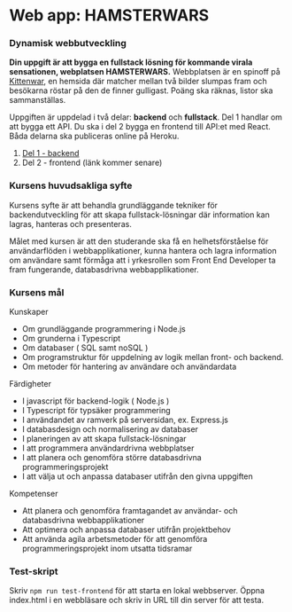 # Web app: HAMSTERWARS
### Dynamisk webbutveckling

**Din uppgift är att bygga en fullstack lösning för kommande virala sensationen, webplatsen HAMSTERWARS.**
Webbplatsen är en spinoff på [Kittenwar](http://www.kittenwar.com), en hemsida där matcher mellan två bilder slumpas fram och besökarna röstar på den de finner gulligast. Poäng ska räknas, listor ska sammanställas.

Uppgiften är uppdelad i två delar: **backend** och **fullstack**. Del 1 handlar om att bygga ett API. Du ska i del 2 bygga en frontend till API:et med React. Båda delarna ska publiceras online på Heroku.

1. [Del 1 - backend](backend.md)
1. Del 2 - frontend (länk kommer senare)


### Kursens huvudsakliga syfte
Kursens syfte är att behandla grundläggande tekniker för backendutveckling för att skapa fullstack-lösningar där information kan lagras, hanteras och presenteras.

Målet med kursen är att den studerande ska få en helhetsförståelse för användarflöden i webbapplikationer, kunna hantera och lagra information om användare samt förmåga att i yrkesrollen som Front End Developer ta fram fungerande, databasdrivna webbapplikationer.

### Kursens mål
Kunskaper    
+ Om grundläggande programmering i Node.js
+ Om grunderna i Typescript
+ Om databaser ( SQL samt noSQL )
+ Om programstruktur för uppdelning av logik mellan front- och backend.
+ Om metoder för hantering av användare och användardata

Färdigheter
+ I javascript för backend-logik ( Node.js )
+ I Typescript för typsäker programmering
+ I användandet av ramverk på serversidan, ex. Express.js
+ I databasdesign och normalisering av databaser
+ I planeringen av att skapa fullstack-lösningar
+ I att programmera användardrivna webbplatser
+ I att planera och genomföra större databasdrivna programmeringsprojekt
+ I att välja ut och anpassa databaser utifrån den givna uppgiften

Kompetenser
+ Att planera och genomföra framtagandet av användar- och databasdrivna webbapplikationer
+ Att optimera och anpassa databaser utifrån projektbehov
+ Att använda agila arbetsmetoder för att genomföra programmeringsprojekt inom utsatta tidsramar


### Test-skript
Skriv `npm run test-frontend` för att starta en lokal webbserver. Öppna index.html i en webbläsare och skriv in URL till din server för att testa.
